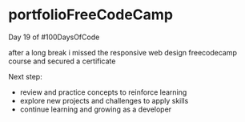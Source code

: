 # portfolioFreeCodeCamp
Day 19 of #100DaysOfCode

after a long break i missed the responsive web design freecodecamp course and secured a certificate

Next step:
- review and practice concepts to reinforce learning
- explore new projects and challenges to apply skills
- continue learning and growing as a developer
